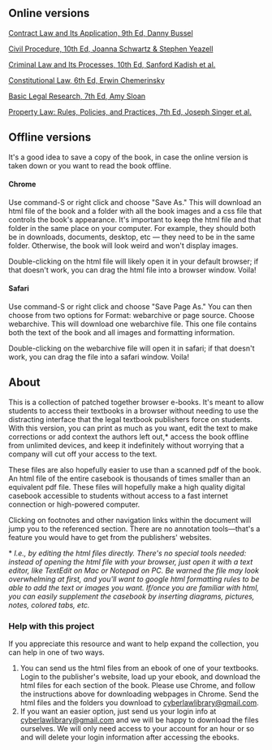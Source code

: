 ## Online versions
[Contract Law and Its Application, 9th Ed, Danny Bussel](https://cyberlawlibrary.github.io/Casebooks/Contract-Law-and-Its-Application-9th-Ed)

[Civil Procedure, 10th Ed, Joanna Schwartz & Stephen Yeazell](https://cyberlawlibrary.github.io/Casebooks/Civil-Procedure-10th-Ed)

[Criminal Law and Its Processes, 10th Ed, Sanford Kadish et al.](https://cyberlawlibrary.github.io/Casebooks/Criminal-Law-and-Its-Processes-10th-Ed)

[Constitutional Law, 6th Ed, Erwin Chemerinsky](https://cyberlawlibrary.github.io/Casebooks/Constitutional-Law-6th-Ed)

[Basic Legal Research, 7th Ed, Amy Sloan](https://cyberlawlibrary.github.io/Casebooks/Basic-Legal-Research-7th-Ed)

[Property Law: Rules, Policies, and Practices, 7th Ed, Joseph Singer et al.](https://cyberlawlibrary.github.io/Casebooks/Property-Law-7th-Ed)

## Offline versions

It's a good idea to save a copy of the book, in case the online version is taken down or you want to read the book offline.

#### Chrome

Use command-S or right click and choose "Save As." This will download an html file of the book and a folder with all the book images and a css file that controls the book's appearance. It's important to keep the html file and that folder in the same place on your computer. For example, they should both be in downloads, documents, desktop, etc — they need to be in the same folder. Otherwise, the book will look weird and won't display images.

Double-clicking on the html file will likely open it in your default browser; if that doesn't work, you can drag the html file into a browser window. Voila!

#### Safari

Use command-S or right click and choose "Save Page As." You can then choose from two options for Format: webarchive or page source. Choose webarchive. This will download one webarchive file. This one file contains both the text of the book and all images and formatting information.

Double-clicking on the webarchive file will open it in safari; if that doesn't work, you can drag the file into a safari window. Voila!


## About

This is a  collection of patched together browser e-books. It's meant to allow students to access their textbooks in a browser without needing to use the distracting interface that the legal textbook publishers force on students. With this version, you can print as much as you want, edit the text to make corrections or add context the authors left out,\* access the book offline from unlimited devices, and keep it indefinitely without worrying that a company will cut off your access to the text.

These files are also hopefully easier to use than a scanned pdf of the book. An html file of the entire casebook is thousands of times smaller than an equivalent pdf file. These files will hopefully make a high quality digital casebook accessible to students without access to a fast internet connection or high-powered computer.

Clicking on footnotes and other navigation links within the document will jump you to the referenced section. There are no annotation tools—that's a feature you would have to get from the publishers' websites.


\* *I.e., by editing the html files directly. There's no special tools needed: instead of opening the html file with your browser, just open it with a text editor, like TextEdit on Mac or Notepad on PC. Be warned the file may look overwhelming at first, and you'll want to google html formatting rules to be able to add the text or images you want.
If/once you are familiar with html, you can easily supplement the casebook by inserting diagrams, pictures, notes, colored tabs, etc.*

### Help with this project

If you appreciate this resource and want to help expand the collection, you can help in one of two ways.
1. You can send us the html files from an ebook of one of your textbooks. Login to the publisher's website, load up your ebook, and download the html files for each section of the book. Please use Chrome, and follow the instructions above for downloading webpages in Chrome. Send the html files and the folders you download to cyberlawlibrary@gmail.com.  
2. If you want an easier option, just send us your login info at cyberlawlibrary@gmail.com and we will be happy to download the files ourselves. We will only need access to your account for an hour or so and will delete your login information after accessing the ebooks.
